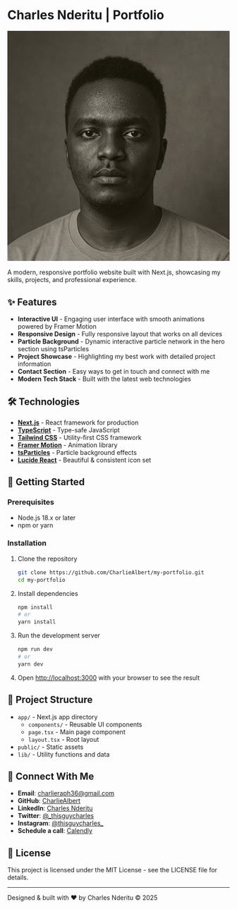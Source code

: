 # Charles Nderitu | Portfolio

![Portfolio Preview](public/profile.jpg)

A modern, responsive portfolio website built with Next.js, showcasing my skills, projects, and professional experience.

## ✨ Features

- **Interactive UI** - Engaging user interface with smooth animations powered by Framer Motion
- **Responsive Design** - Fully responsive layout that works on all devices
- **Particle Background** - Dynamic interactive particle network in the hero section using tsParticles
- **Project Showcase** - Highlighting my best work with detailed project information
- **Contact Section** - Easy ways to get in touch and connect with me
- **Modern Tech Stack** - Built with the latest web technologies

## 🛠️ Technologies

- **[Next.js](https://nextjs.org/)** - React framework for production
- **[TypeScript](https://www.typescriptlang.org/)** - Type-safe JavaScript
- **[Tailwind CSS](https://tailwindcss.com/)** - Utility-first CSS framework
- **[Framer Motion](https://www.framer.com/motion/)** - Animation library
- **[tsParticles](https://particles.js.org/)** - Particle background effects
- **[Lucide React](https://lucide.dev/)** - Beautiful & consistent icon set

## 🚀 Getting Started

### Prerequisites

- Node.js 18.x or later
- npm or yarn

### Installation

1. Clone the repository

   ```bash
   git clone https://github.com/CharlieAlbert/my-portfolio.git
   cd my-portfolio
   ```

2. Install dependencies

   ```bash
   npm install
   # or
   yarn install
   ```

3. Run the development server

   ```bash
   npm run dev
   # or
   yarn dev
   ```

4. Open [http://localhost:3000](http://localhost:3000) with your browser to see the result

## 📝 Project Structure

- `app/` - Next.js app directory
  - `components/` - Reusable UI components
  - `page.tsx` - Main page component
  - `layout.tsx` - Root layout
- `public/` - Static assets
- `lib/` - Utility functions and data

## 📱 Connect With Me

- **Email**: [charlieraph36@gmail.com](mailto:charlieraph36@gmail.com)
- **GitHub**: [CharlieAlbert](https://github.com/CharlieAlbert)
- **LinkedIn**: [Charles Nderitu](https://linkedin.com/in/charles-nderitu)
- **Twitter**: [@\_thisguycharles](https://twitter.com/_thisguycharles)
- **Instagram**: [@thisguycharles\_](https://instagram.com/thisguycharles_)
- **Schedule a call**: [Calendly](https://calendly.com/charlieraph36)

## 📄 License

This project is licensed under the MIT License - see the LICENSE file for details.

---

Designed & built with ❤️ by Charles Nderitu © 2025

